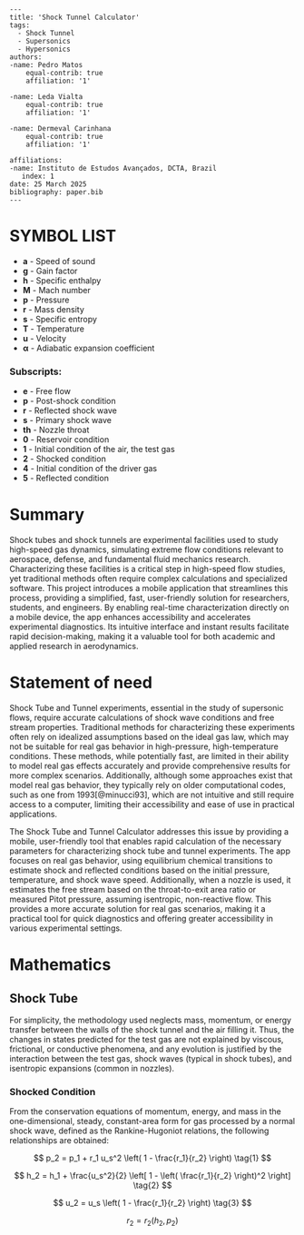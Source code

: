 ```
---
title: 'Shock Tunnel Calculator'
tags:
  - Shock Tunnel
  - Supersonics
  - Hypersonics 
authors:
-name: Pedro Matos
    equal-contrib: true
    affiliation: '1'

-name: Leda Vialta
    equal-contrib: true
    affiliation: '1'

-name: Dermeval Carinhana
    equal-contrib: true
    affiliation: '1'

affiliations:
-name: Instituto de Estudos Avançados, DCTA, Brazil
   index: 1
date: 25 March 2025
bibliography: paper.bib
---
```


# SYMBOL LIST

- **a** - Speed of sound
- **g** - Gain factor
- **h** - Specific enthalpy
- **M** - Mach number
- **p** - Pressure
- **r** - Mass density
- **s** - Specific entropy
- **T** - Temperature
- **u** - Velocity
- **α** - Adiabatic expansion coefficient

### Subscripts:

- **e** - Free flow
- **p** - Post-shock condition
- **r** - Reflected shock wave
- **s** - Primary shock wave
- **th** - Nozzle throat
- **0** - Reservoir condition
- **1** - Initial condition of the air, the test gas
- **2** - Shocked condition
- **4** - Initial condition of the driver gas
- **5** - Reflected condition

# Summary

Shock tubes and shock tunnels are experimental facilities used to study high-speed gas dynamics, simulating extreme flow conditions relevant to aerospace, defense, and fundamental fluid mechanics research. Characterizing these facilities is a critical step in high-speed flow studies, yet traditional methods often require complex calculations and specialized software. This project introduces a mobile application that streamlines this process, providing a simplified, fast, user-friendly solution for researchers, students, and engineers. By enabling real-time characterization directly on a mobile device, the app enhances accessibility and accelerates experimental diagnostics. Its intuitive interface and instant results facilitate rapid decision-making, making it a valuable tool for both academic and applied research in aerodynamics.

# Statement of need

Shock Tube and Tunnel experiments, essential in the study of supersonic flows, require accurate calculations of shock wave conditions and free stream properties. Traditional methods for characterizing these experiments often rely on idealized assumptions based on the ideal gas law, which may not be suitable for real gas behavior in high-pressure, high-temperature conditions. These methods, while potentially fast, are limited in their ability to model real gas effects accurately and provide comprehensive results for more complex scenarios. Additionally, although some approaches exist that model real gas behavior, they typically rely on older computational codes, such as one from 1993[@minucci93], which are not intuitive and still require access to a computer, limiting their accessibility and ease of use in practical applications.

The Shock Tube and Tunnel Calculator addresses this issue by providing a mobile, user-friendly tool that enables rapid calculation of the necessary parameters for characterizing shock tube and tunnel experiments. The app focuses on real gas behavior, using equilibrium chemical transitions to estimate shock and reflected conditions based on the initial pressure, temperature, and shock wave speed. Additionally, when a nozzle is used, it estimates the free stream based on the throat-to-exit area ratio or measured Pitot pressure, assuming isentropic, non-reactive flow. This provides a more accurate solution for real gas scenarios, making it a practical tool for quick diagnostics and offering greater accessibility in various experimental settings.



# Mathematics

## Shock Tube

For simplicity, the methodology used neglects mass, momentum, or energy transfer between the walls of the shock tunnel and the air filling it. Thus, the changes in states predicted for the test gas are not explained by viscous, frictional, or conductive phenomena, and any evolution is justified by the interaction between the test gas, shock waves (typical in shock tubes), and isentropic expansions (common in nozzles).

### Shocked Condition

From the conservation equations of momentum, energy, and mass in the one-dimensional, steady, constant-area form for gas processed by a normal shock wave, defined as the Rankine-Hugoniot relations, the following relationships are obtained:

$$
p_2 = p_1 + r_1 u_s^2 \left( 1 - \frac{r_1}{r_2} \right) \tag{1}
$$


$$
h_2 = h_1 + \frac{u_s^2}{2} \left[ 1 - \left( \frac{r_1}{r_2} \right)^2 \right] \tag{2}
$$


$$
u_2 = u_s \left( 1 - \frac{r_1}{r_2} \right) \tag{3}
$$


$$
r_2 = r_2(h_2, p_2) \tag{4}
$$
